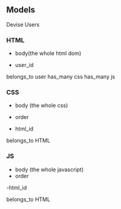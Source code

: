 ## Models

Devise Users

### HTML

  - body(the whole html dom)

  - user_id

  belongs_to user
  has_many css
  has_many js

### CSS
  - body (the whole css)
  - order

  - html_id

  belongs_to HTML

### JS
  - body (the whole javascript)
  - order

  -html_id

  belongs_to HTML